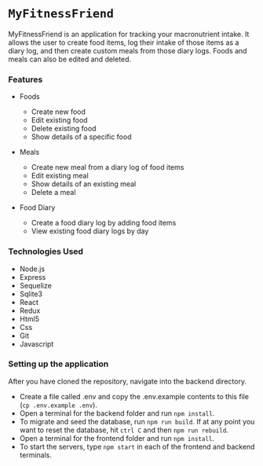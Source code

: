 # `MyFitnessFriend`
MyFitnessFriend is an application for tracking your macronutrient intake. It allows the user to create food items, log their intake of those items as a diary log, and then create custom meals from those diary logs. Foods and meals can also be edited and deleted.

<!-- ### Screenshots
##### Login Page
![Login]
##### Signup Page
![Signup]
##### Business Page
![BusinessPage]

[Login]: Login.png
[Signup]: Signup.png
[BusinessPage]: BusinessPage.png -->


### Features
* Foods
  * Create new food
  * Edit existing food
  * Delete existing food
  * Show details of a specific food

* Meals
  * Create new meal from a diary log of food items
  * Edit existing meal
  * Show details of an existing meal
  * Delete a meal

* Food Diary
  * Create a food diary log by adding food items
  * View existing food diary logs by day

### Technologies Used
* Node.js
* Express
* Sequelize
* Sqlite3
* React
* Redux
* Html5
* Css
* Git
* Javascript


### Setting up the application
After you have cloned the repository, navigate into the backend directory.
- Create a file called .env and copy the .env.example contents to this file (`cp .env.example .env`).
- Open a terminal for the backend folder and run `npm install`.
- To migrate and seed the database, run `npm run build`. If at any point you want to reset the database, hit `ctrl C` and then `npm run rebuild`.
- Open a terminal for the frontend folder and run `npm install`.
- To start the servers, type `npm start` in each of the frontend and backend terminals.
